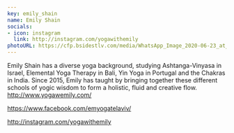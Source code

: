 ```yaml
---
key: emily_shain
name: Emily Shain
socials:
- icon: instagram
  link: http://instagram.com/yogawithemily
photoURL: https://cfp.bsidestlv.com/media/WhatsApp_Image_2020-06-23_at_13.34.02.jpeg
---
```


Emily Shain has a diverse yoga background, studying Ashtanga-Vinyasa in Israel, Elemental Yoga Therapy in Bali, Yin Yoga in Portugal and the Chakras in India. Since 2015, Emily has taught by bringing together these different schools of yogic wisdom to form a holistic, fluid and creative flow. 
http://www.yogawemily.com/

https://www.facebook.com/emyogatelaviv/

http://instagram.com/yogawithemily
